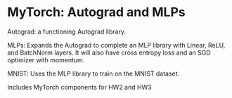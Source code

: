 # MyTorch:  Autograd and MLPs

Autograd: a functioning Autograd library.

MLPs: Expands the Autograd to complete an MLP library with Linear, ReLU, and BatchNorm layers. It will also have cross entropy loss and an SGD optimizer with momentum.

MNIST: Uses the MLP library to train on the MNIST dataset.

Includes MyTorch components for HW2 and HW3
